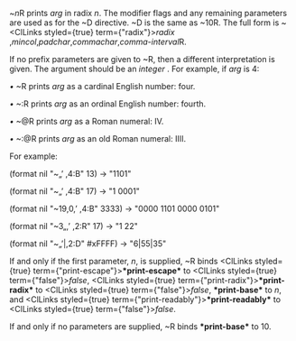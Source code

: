  



&#126;*n*R prints *arg* in radix *n*. The modifier flags and any remaining parameters are used as for the &#126;D directive. &#126;D is the same as &#126;10R. The full form is &#126;<ClLinks styled={true} term={"radix"}><i>radix</i></ClLinks> ,*mincol*,*padchar*,*commachar*,*comma-interval*R. 



If no prefix parameters are given to &#126;R, then a different interpretation is given. The argument should be an *integer* . For example, if *arg* is 4: 



*•* &#126;R prints *arg* as a cardinal English number: four. 



*•* &#126;:R prints *arg* as an ordinal English number: fourth. 



*•* &#126;@R prints *arg* as a Roman numeral: IV. 







 



 



*•* &#126;:@R prints *arg* as an old Roman numeral: IIII. 



For example: 



(format nil "&#126;„’ ,4:B" 13) → "1101" 



(format nil "&#126;„’ ,4:B" 17) → "1 0001" 



(format nil "&#126;19,0,’ ,4:B" 3333) → "0000 1101 0000 0101" 



(format nil "&#126;3„,’ ,2:R" 17) → "1 22" 



(format nil "&#126;„’|,2:D" #xFFFF) → "6|55|35" 



If and only if the first parameter, *n*, is supplied, &#126;R binds <ClLinks styled={true} term={"print-escape"}><b>\*print-escape\*</b></ClLinks> to <ClLinks styled={true} term={"false"}><i>false</i></ClLinks>, <ClLinks styled={true} term={"print-radix"}><b>\*print-radix\*</b></ClLinks> to <ClLinks styled={true} term={"false"}><i>false</i></ClLinks>, **\*print-base\*** to *n*, and <ClLinks styled={true} term={"print-readably"}><b>\*print-readably\*</b></ClLinks> to <ClLinks styled={true} term={"false"}><i>false</i></ClLinks>. 



If and only if no parameters are supplied, &#126;R binds **\*print-base\*** to 10. 



